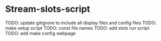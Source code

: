 # Stream-slots-script

TODO: update gitignore to include all display files and config files
TODO: make setup script
TODO: const file names
TODO: add slots run script
TODO: add make config webpage
